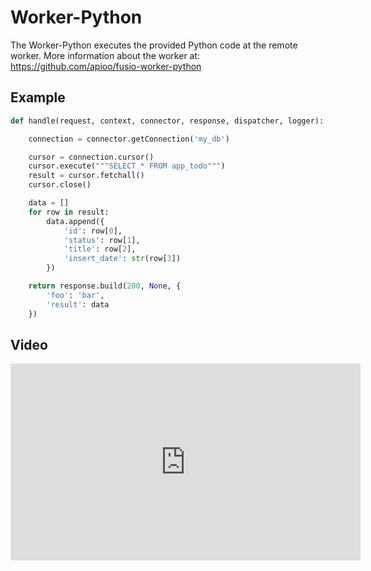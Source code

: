 
# Worker-Python

The Worker-Python executes the provided Python code at the remote worker. More information about the worker at:
https://github.com/apioo/fusio-worker-python

## Example

```python
def handle(request, context, connector, response, dispatcher, logger):

    connection = connector.getConnection('my_db')

    cursor = connection.cursor()
    cursor.execute("""SELECT * FROM app_todo""")
    result = cursor.fetchall()
    cursor.close()

    data = []
    for row in result:
        data.append({
            'id': row[0],
            'status': row[1],
            'title': row[2],
            'insert_date': str(row[3])
        })

    return response.build(200, None, {
        'foo': 'bar',
        'result': data
    })
```

## Video

<iframe width="560" height="315" src="https://www.youtube.com/embed/L3jHzZmFdWc" title="YouTube video player" frameborder="0" allow="accelerometer; autoplay; clipboard-write; encrypted-media; gyroscope; picture-in-picture" allowfullscreen></iframe>
